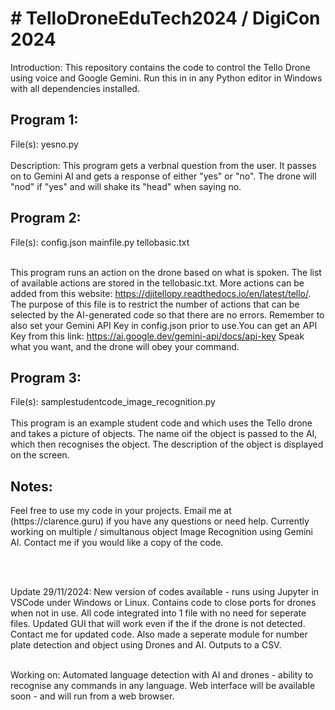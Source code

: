 <h1># TelloDroneEduTech2024 / DigiCon 2024 </h1>
Introduction:
This repository contains the code to control the Tello Drone using voice and Google Gemini. Run this in in any Python editor in Windows with all dependencies installed.

<h2>Program 1:</h2>
File(s): yesno.py <br><br>
Description: This program gets a verbnal question from the user. It passes on to Gemini AI and gets a response of either "yes" or "no". The drone will "nod" if "yes" and will shake its "head" when saying no.

<h2>Program 2:</h2>
File(s): config.json
mainfile.py
tellobasic.txt <br><br>

This program runs an action on the drone based on what is spoken. The list of available actions are stored in the tellobasic.txt. More actions can be added from this website: https://djitellopy.readthedocs.io/en/latest/tello/. 
The purpose of this file is to restrict the number of actions that can be selected by the AI-generated code so that there are no errors. 
Remember to also set your Gemini API Key in config.json prior to use.You can get an API Key from this link: https://ai.google.dev/gemini-api/docs/api-key
Speak what you want, and the drone will obey your command.

<h2>Program 3:</h2>
File(s): samplestudentcode_image_recognition.py <br><br>
This program is an example student code and which uses the Tello drone and takes a picture of objects. The name oif the object is passed to the AI, which then recognises the object. The description of the object is displayed on the screen. 

<h2>Notes:</h2>
Feel free to use my code in your projects. Email me at (https://clarence.guru) if you have any questions or need help.
Currently working on multiple / simultanous object Image Recognition using Gemini AI. Contact me if you would like a copy of the code.

<br><br>

Update 29/11/2024: New version of codes available - runs using Jupyter in VSCode under Windows or Linux. Contains code to close ports for drones when not in use. All code integrated into 1 file with no need for seperate files. Updated GUI that will work even if the if the drone is not detected. Contact me for updated code. Also made a seperate module for number plate detection and object using Drones and AI. Outputs to a CSV.
<br><br>

Working on: Automated language detection with AI and drones - ability to recognise any commands in any language. Web interface will be available soon - and will run from a web browser.
